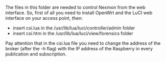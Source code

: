 The files in this folder are needed to control Nexmon from the web interface. So, first of all you need to install OpenWrt and the LuCI web interface on your access point, then: 
- insert csi.lua in the /usr/lib/lua/luci/controller/admin folder
- insert csi.htm in the /usr/lib/lua/luci/view/forensics folder

Pay attention that in the csi.lua file you need to change the address of the broker (after the -h flag) with the IP address of the Raspberry in every publication and subscription. 


